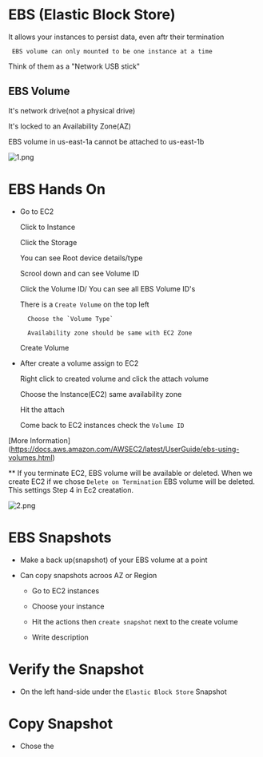 # EBS (Elastic Block Store)

It allows your instances to persist data, even aftr their termination

` EBS volume can only mounted to be one instance at a time`

Think of them as a "Network USB stick"

## EBS Volume

It's network drive(not a physical drive)

It's locked to an Availability Zone(AZ)

 EBS volume in us-east-1a cannot be attached to us-east-1b


![1.png](/Users/ali/Desktop/clarusway-github/AWS/EBS)



# EBS Hands On
* Go to EC2

    Click to Instance

    Click the Storage
    
    You can see Root device details/type
    
    Scrool down and can see Volume ID
    
    Click the Volume ID/ You can see all EBS Volume ID's
     
    There is a `Create Volume` on the top left

        Choose the `Volume Type`

        Availability zone should be same with EC2 Zone

    Create Volume


* After create a volume assign to EC2

    Right click to created volume and click the attach volume

    Choose the Instance(EC2) same availability zone

    Hit the attach

    Come back to EC2 instances check the `Volume ID` 

[More Information] (https://docs.aws.amazon.com/AWSEC2/latest/UserGuide/ebs-using-volumes.html)

** If you terminate EC2, EBS volume will be available or deleted. When we create EC2 if we chose `Delete on Termination` EBS volume will be deleted. This settings Step 4 in Ec2 creatation.

![2.png](/Users/ali/Desktop/clarusway-github/AWS/EBS)


# EBS Snapshots 

* Make a back up(snapshot) of your EBS volume at a point

* Can copy snapshots acroos AZ or Region

   * Go to EC2 instances

   * Choose your instance

   * Hit the actions then `create snapshot` next to the create volume

    * Write description

# Verify the Snapshot

* On the left hand-side under the `Elastic Block Store` Snapshot

# Copy Snapshot

* Chose the 